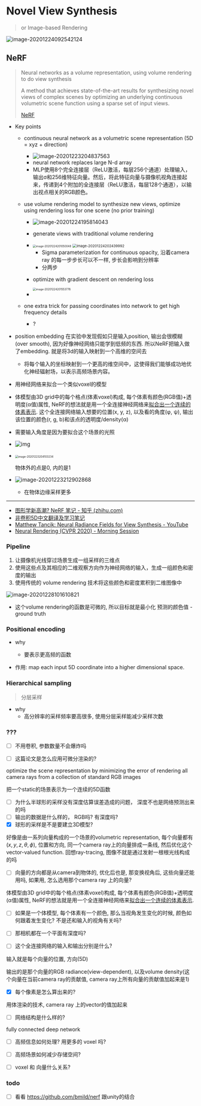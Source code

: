 # Novel View Synthesis

> or Image-based Rendering

![image-20201224092542124](ideas.assets/image-20201224092542124.png)

## NeRF

> Neural networks as a volume representation, using volume rendering to do view synthesis
>
> A method that achieves state-of-the-art results for synthesizing novel views of complex scenes by optimizing an underlying continuous volumetric scene function using a sparse set of input views.
>
> [NeRF](https://www.matthewtancik.com/nerf)

- Key points

  - continuous neural network as a volumetric scene representation (5D = xyz + direction)

    - ![image-20201223204837563](ideas.assets/image-20201223204837563.png)
    - neural network replaces large N-d array
    - MLP使用8个完全连接层（ReLU激活，每层256个通道）处理输入，输出σ和256维特征向量。然后，将此特征向量与摄像机视角连接起来，传递到4个附加的全连接层（ReLU激活，每层128个通道），以输出视点相关的RGB颜色。

  - use volume rendering model to synthesize new views, optimize using rendering loss for one scene (no prior training)

    - ![image-20201224195814043](ideas.assets/image-20201224195814043.png)

    - generate views with traditional volume rendering

    - <img src="ideas.assets/image-20201224201050048.png" alt="image-20201224201050048" style="zoom:50%;" />

      <img src="ideas.assets/image-20201224202439992.png" alt="image-20201224202439992" style="zoom: 67%;" />

      - Sigma parameterization for continuous opacity, 沿着camera ray 的每一步步长可以不一样, 步长会影响到分辨率
      - 分两步

    - optimize with gradient descent on rendering loss

      <img src="ideas.assets/image-20201224201553776.png" alt="image-20201224201553776" style="zoom:50%;" />

    - 

  - one extra trick for passing coordinates into network to get high frequency details

    - ?

- position embedding 在实验中发现假如只是输入position, 输出会很模糊(over smooth), 因为好像神经网络只能学到低频的东西. 所以NeRF把输入做了embedding. 就是将3d的输入映射到一个高维的空间去

  - 将每个输入的坐标映射到一个更高的维空间中，这使得我们能够成功地优化神经辐射场，以表示高频场景内容。

- 用神经网络来拟合一个类似voxel的模型

- 体模型由3D grid中的每个格点(体素voxel)构成, 每个体素有颜色(RGB值)+透明度(α值)属性, NeRF的想法就是用一个全连接神经网络来<u>拟合出一个连续的体素表示</u>. 这个全连接网络输入想要的位置(x, y, z), 以及看的角度(φ, ψ), 输出该位置的颜色(r, g, b)和该点的透明度/density(α)

- 需要输入角度是因为要拟合这个场景的光照

- ![img](ideas.assets/v2-2feabdae3730faa57d1521f9b11e9f5f_720w.jpg)

- <img src="ideas.assets/image-20201223204103234.png" alt="image-20201223204103234" style="zoom: 50%;" />

  物体外的点是0, 内的是1

- ![image-20201223212902868](ideas.assets/image-20201223212902868.png)

  - 在物体边缘采样更多

---

- [图形学新高潮? NeRF 笔记 - 知乎 (zhihu.com)](https://zhuanlan.zhihu.com/p/187541908)
- [非卷积5D中文翻译及学习笔记](https://blog.csdn.net/ftimes/article/details/105890744)
- [Matthew Tancik: Neural Radiance Fields for View Synthesis - YouTube](https://www.youtube.com/watch?v=dPWLybp4LL0&ab_channel=AndreasGeiger) 
- [Neural Rendering (CVPR 2020) - Morning Session](https://www.youtube.com/watch?v=LCTYRqW-ne8&ab_channel=NeuralRendering)

### Pipeline

1. 让摄像机光线穿过场景生成一组采样的三维点
2. 使用这些点及其相应的二维观察方向作为神经网络的输入，生成一组颜色和密度的输出
3. 使用传统的 volume rendering 技术将这些颜色和密度累积到二维图像中

![image-20201228101610821](ideas.assets/image-20201228101610821.png)

- 这个volume rendering的函数是可微的, 所以目标就是最小化 预测的颜色值 - ground truth 

### Positional encoding

- why
  - 要表示更高频的函数

- 作用: map each input 5D coordinate into a higher dimensional space. 

### Hierarchical sampling

> 分层采样

- why
  - 高分辨率的采样频率要高很多, 使用分层采样能减少采样次数

### ???

- [ ] 不用卷积, 参数数量不会爆炸吗

- [ ] 这篇论文是怎么应用可微分渲染的?

optimize the scene representation by minimizing the error of rendering all camera rays from a collection of standard RGB images 

把一个static的场景表示为一个连续的5D函数

- [ ] 为什么半球形的采样没有深度估算误差造成的问题， 深度不也是网络预测出来的吗
- [ ] 输出的数据是什么样的， RGB吗? 有深度吗? 
- [x] 球形的采样是不是要建立3D模型? 

好像是由一系列向量构成的一个场景的volumetric representation, 每个向量都有($x, y, z, \theta, \phi$), 位置和方向, 同一个camera ray上的向量排成一条线, 然后优化这个vector-valued function. 回想ray-tracing, 图像不就是通过发射一根根光线构成的吗

- [ ] 向量的方向都是从camera到物体的, 优化后也是, 那变换视角后, 这些向量还能用吗, 如果用, 怎么选用那个camera ray 上的向量? 

体模型由3D grid中的每个格点(体素voxel)构成, 每个体素有颜色(RGB值)+透明度(α值)属性, NeRF的想法就是用一个全连接神经网络来<u>拟合出一个连续的体素表示</u>. 

- [ ] 如果是一个体模型, 每个体素有一个颜色, 那么当视角发生变化的时候, 颜色如何跟着发生变化? 不是还和输入的视角有关吗?

- [ ] 那相机都在一个平面有深度吗? 
- [ ] 这个全连接网络的输入和输出分别是什么?

输入就是每个向量的位置, 方向(5D)

输出的是那个向量的RGB radiance(view-dependent), 以及volume density(这个向量在当前camera ray的贡献值, camera ray上所有向量的贡献值加起来是1) 

- [x] 每个像素是怎么算出来的? 

用体渲染的技术, camera ray 上的vector的值加起来

- [ ]  网络结构是什么样的? 

fully connected deep network

- [ ] 高频信息如何处理? 用更多的 voxel 吗? 
- [ ] 高频场景如何减少存储空间? 



- [ ] voxel 和 向量什么关系? 

### todo

- [ ] 看看 https://github.com/bmild/nerf 跟unity的结合









